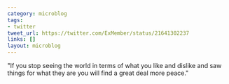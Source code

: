 ```yaml
---
category: microblog
tags:
- twitter
tweet_url: https://twitter.com/ExMember/status/21641302237
links: []
layout: microblog
---
```

"If you stop seeing the world in terms of what you like and dislike and saw things for what they are you will find a great deal more peace."
